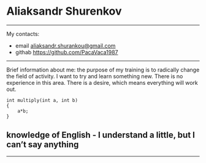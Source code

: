 # Aliaksandr Shurenkov
************************************************************************


My contacts:


* email aliaksandr.shurankou@gmail.com
* githab https://github.com/PacaVaca1987
************************************************************************


Brief information about me:
the purpose of my training is to radically change the field of activity. I want to try and learn something new. There is no experience in this area. There is a desire, which means everything will work out. 
```
int multiply(int a, int b)
{
    a*b;
}
```
## knowledge of English - I understand a little, but I can’t say anything


----------------------------------------------------------------------

